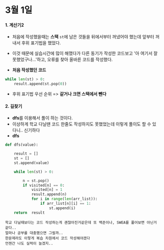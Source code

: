 # 3월 1일

#### 1. 계산기2

- 처음에 작성했을때는 **스택** `st`에 남은 것들을 뒤에서부터 꺼냈어야 했는데 앞부터 꺼내서 후위 표기법을 했었다.
- 이것 때문에 실습시간에 많이 해맸다가 다른 동기가 작성한 코드보고 '아 여기서 잘 못했었구나...'하고, 오류를 찾아 올바른 코드를 작성했다.

- **처음 작성했던 코드**

```python
while len(st) > 0:
    result.append(st.pop(0))
```

- 후위 표기법 우선 순위  => **같거나 크면 스택에서 뺀다**



#### 2. 길찾기

- **dfs**를 이용해서 풀이 하는 것이다.
- 이상하게 학교 다닐땐 코드 한줄도 작성하지도 못했었는데 이렇게 풀이도 할 수 있다니.. 신기하다
- **dfs**

```python
def dfs(value):

    result = []
    st = []
    st.append(value)

    while len(st) > 0:

        n = st.pop()
        if visited[n] == 0:
            visited[n] = 1
            result.append(n)
            for i in range(len(arr_list)):
                if arr_list[n][i] == 1:
                    st.append(i)
    return  result
```



```
학교 다닐때보다는 코드 작성하는게 괜찮아진거같은데 또 백준이나, SWEA를 풀어보면 아닌거같다..
얼마나 공부를 대충했으면 그럴까..
한문제라도 이렇게 복습 차원에서 코드 작성해야겠다
언젠간 나도 실력이 늘겠지..
```



